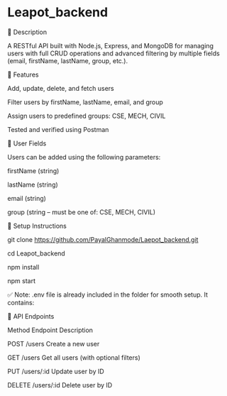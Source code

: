 # Leapot_backend
 
📘 Description

A RESTful API built with Node.js, Express, and MongoDB for managing users with full CRUD operations and advanced filtering by multiple fields (email, firstName, lastName, group, etc.).

🚀 Features

Add, update, delete, and fetch users

Filter users by firstName, lastName, email, and group

Assign users to predefined groups: CSE, MECH, CIVIL

Tested and verified using Postman

🧾 User Fields

Users can be added using the following parameters:

firstName (string)

lastName (string)

email (string)

group (string – must be one of: CSE, MECH, CIVIL)

🔧 Setup Instructions

git clone https://github.com/PayalGhanmode/Laepot_backend.git

cd Leapot_backend

npm install
 
npm start

✅ Note: .env file is already included in the folder for smooth setup. It contains:


📮 API Endpoints

Method	Endpoint	Description

POST	/users	Create a new user

GET	/users	Get all users (with optional filters)

PUT	/users/:id	Update user by ID

DELETE	/users/:id	Delete user by ID
